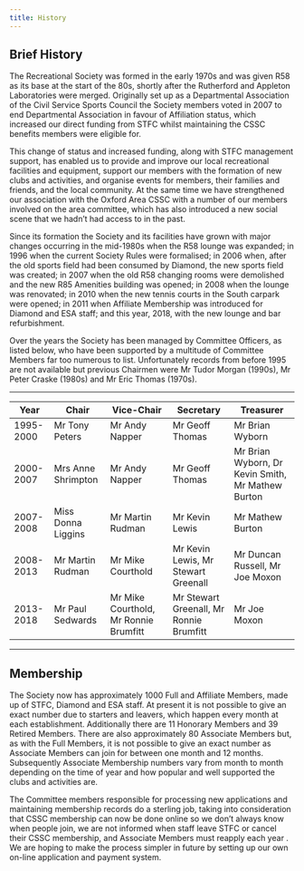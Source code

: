 ```yaml
---
title: History
---
```


## Brief History

The Recreational Society was formed in the early 1970s and was given R58 as its base at the start of the 80s, shortly after the Rutherford and Appleton Laboratories were merged. Originally set up as a Departmental Association of the Civil Service Sports Council the Society members voted in 2007 to end Departmental Association in favour of Affiliation status, which increased our direct funding from STFC whilst maintaining the CSSC benefits members were eligible for.

This change of status and increased funding, along with STFC management support, has enabled us to provide and improve our local recreational facilities and equipment, support our members with the formation of new clubs and activities, and organise events for members, their families and friends, and the local community. At the same time we have strengthened our association with the Oxford Area CSSC with a number of our members involved on the area committee, which has also introduced a new social scene that we hadn’t had access to in the past.

Since its formation the Society and its facilities have grown with major changes occurring in the mid-1980s when the R58 lounge was expanded; in 1996 when the current Society Rules were formalised; in 2006 when, after the old sports field had been consumed by Diamond, the new sports field was created; in 2007 when the old R58 changing rooms were demolished and the new R85 Amenities building was opened; in 2008 when the lounge was renovated; in 2010 when the new tennis courts in the South carpark were opened; in 2011 when Affiliate Membership was introduced for Diamond and ESA staff; and this year, 2018, with the new lounge and bar refurbishment.

Over the years the Society has been managed by Committee Officers, as listed below, who have been supported by a multitude of Committee Members far too numerous to list. Unfortunately records from before 1995 are not available but previous Chairmen were Mr Tudor Morgan (1990s), Mr Peter Craske (1980s) and Mr Eric Thomas (1970s).

---

Year | Chair | Vice-Chair | Secretary | Treasurer
--- | --- | --- | --- | ---
1995-2000 | Mr Tony Peters | Mr Andy Napper | Mr Geoff Thomas | Mr Brian Wyborn
2000-2007 | Mrs Anne Shrimpton | Mr Andy Napper | Mr Geoff Thomas | Mr Brian Wyborn, Dr Kevin Smith, Mr Mathew Burton
2007-2008 | Miss Donna Liggins | Mr Martin Rudman | Mr Kevin Lewis | Mr Mathew Burton
2008-2013 | Mr Martin Rudman | Mr Mike Courthold | Mr Kevin Lewis, Mr Stewart Greenall | Mr Duncan Russell, Mr Joe Moxon
2013-2018 | Mr Paul Sedwards | Mr Mike Courthold, Mr Ronnie Brumfitt | Mr Stewart Greenall, Mr Ronnie Brumfitt | Mr Joe Moxon

---

## Membership

The Society now has approximately 1000 Full and Affiliate Members, made up of STFC, Diamond and ESA staff. At present it is not possible to give an exact number due to starters and leavers, which happen every month at each establishment. Additionally there are 11 Honorary Members and 39 Retired Members.  There are also approximately 80 Associate Members but, as with the Full Members, it is not possible to give an exact number as Associate Members can join for between one month and 12 months. Subsequently Associate Membership numbers vary from month to month depending on the time of year and how popular and well supported the clubs and activities are.

The Committee members responsible for processing new applications and maintaining membership records do a sterling job, taking into consideration that CSSC membership can now be done online so we don’t always know when people join, we are not informed when staff leave STFC or cancel their CSSC membership, and Associate Members must reapply each year . We are hoping to make the process simpler in future by setting up our own on-line application and payment system.
